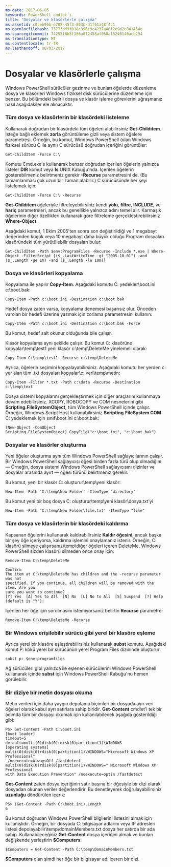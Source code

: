 ```yaml
---
ms.date: 2017-06-05
keywords: PowerShell cmdlet'i
title: "Dosyalar ve klasörlerle çalışma"
ms.assetid: c0ceb96b-e708-45f3-803b-d1f61a48f4c1
ms.openlocfilehash: 73773df9f018c396c9c4237a40f2e9d2c841464e
ms.sourcegitcommit: 74255f0b5f386a072458af058a15240140acb294
ms.translationtype: MT
ms.contentlocale: tr-TR
ms.lasthandoff: 08/03/2017
---
```

# <a name="working-with-files-and-folders"></a>Dosyalar ve klasörlerle çalışma
Windows PowerShell sürücüler gezinme ve bunları öğelerde düzenleme dosya ve klasörleri Windows fiziksel disk sürücülerine düzenleme için benzer. Bu bölümdeki belirli dosya ve klasör işleme görevlerini uğraşmanız nasıl aşağıdakiler ele alınacaktır.

### <a name="listing-all-the-files-and-folders-within-a-folder"></a>Tüm dosya ve klasörlerin bir klasördeki listeleme
Kullanarak doğrudan bir klasördeki tüm öğeleri alabilirsiniz **Get-Childıtem**. İsteğe bağlı eklemek **zorla** görüntüleme gizli veya sistem öğelere parametresi. Örneğin, bu komut, Windows PowerShell (olan Windows fiziksel sürücü C ile aynı) C sürücüsü doğrudan içeriğini görüntüler:

```
Get-ChildItem -Force C:\
```

Komutu Cmd.exe's kullanarak benzer doğrudan içerilen öğelerin yalnızca listeler **DIR** komut veya **ls** UNIX Kabuğu'nda. İçerilen öğelerin gösterebilmeniz belirtmeniz gerekir **-Recurse** parametresini de. (Bu tamamlanması çok uzun bir zaman alabilir.) C sürücüsünde her şeyi listelemek için:

```
Get-ChildItem -Force C:\ -Recurse
```

**Get-Childıtem** öğeleriyle filtreleyebilirsiniz kendi **yolu**, **filtre**, **INCLUDE**, ve **hariç** parametreleri, ancak bu genellikle yalnızca adını temel alır. Karmaşık öğelerinin diğer özellikleri kullanarak göre filtreleme gerçekleştirebilirsiniz **Where-Object**.

Aşağıdaki komut, 1 Ekim 2005'ten sonra son değiştirildiği ve 1 megabayt değerinden küçük veya 10 megabayt daha büyük olduğu Program dosyaları klasöründeki tüm yürütülebilir dosyaları bulur:

```
Get-ChildItem -Path $env:ProgramFiles -Recurse -Include *.exe | Where-Object -FilterScript {($_.LastWriteTime -gt "2005-10-01") -and ($_.Length -ge 1m) -and ($_.Length -le 10m)}
```

### <a name="copying-files-and-folders"></a>Dosya ve klasörleri kopyalama
Kopyalama ile yapılır **Copy-Item**. Aşağıdaki komutu C: yedekler\\boot.ini c:\\boot.bak:

```
Copy-Item -Path c:\boot.ini -Destination c:\boot.bak
```

Hedef dosya zaten varsa, kopyalama denemesi başarısız olur. Önceden varolan bir hedefi üzerine yazmak için zorlama parametresini kullanın:

```
Copy-Item -Path c:\boot.ini -Destination c:\boot.bak -Force
```

Bu komut, hedef salt okunur olduğunda bile çalışır.

Klasör kopyalama aynı şekilde çalışır. Bu komut C: klasörüne kopyalar\\temp\\test1 yeni klasör c:\\temp\\DeleteMe yinelemeli olarak:

```
Copy-Item C:\temp\test1 -Recurse c:\temp\DeleteMe
```

Ayrıca, öğelerin seçimini kopyalayabilirsiniz. Aşağıdaki komutu her yerden c: yer alan tüm .txt dosyaları kopyalar\\c: veri\\temp\\metin:

```
Copy-Item -Filter *.txt -Path c:\data -Recurse -Destination c:\temp\text
```

Dosya sistemi kopyalarını gerçekleştirmek için diğer araçlarını kullanmaya devam edebilirsiniz. XCOPY, ROBOCOPY ve COM nesnelerini gibi **Scripting.FileSystemObject,** tüm Windows PowerShell içinde çalışır. Örneğin, Windows Script Host kullanabilirsiniz **Scripting.FileSystem COM** C: yedeklemek için sınıf\\boot.ini c:\\boot.bak:

```
(New-Object -ComObject Scripting.FileSystemObject).CopyFile("c:\boot.ini", "c:\boot.bak")
```

### <a name="creating-files-and-folders"></a>Dosyalar ve klasörler oluşturma
Yeni öğeler oluşturma aynı tüm Windows PowerShell sağlayıcılarının çalışır. Bir Windows PowerShell sağlayıcısı öğesi birden fazla türü olup olmadığını — Örneğin, dosya sistemi Windows PowerShell sağlayıcısını dizinler ve dosyalar arasında ayırt — öğesi türünü belirtmeniz gerekir.

Bu komut, yeni bir klasör C: oluşturur\\temp\\yeni klasör:

```
New-Item -Path 'C:\temp\New Folder' -ItemType "directory"
```

Bu komut yeni bir boş dosya C: oluşturur\\temp\\yeni klasör\\dosya.txt'yi

```
New-Item -Path 'C:\temp\New Folder\file.txt' -ItemType "file"
```

### <a name="removing-all-files-and-folders-within-a-folder"></a>Tüm dosya ve klasörlerin bir klasördeki kaldırma
Kapsanan öğelerini kullanarak kaldırabilirsiniz **Kaldır öğesini**, ancak başka bir şey öğe içeriyorsa, kaldırma işlemini onaylamanız istenir. Örneğin, C: klasörü silmeye çalışırsanız\\temp\\diğer öğeleri içeren DeleteMe, Windows PowerShell sizden klasörü silmeden önce onay için:

```
Remove-Item C:\temp\DeleteMe

Confirm
The item at C:\temp\DeleteMe has children and the -recurse parameter was not
specified. If you continue, all children will be removed with the item. Are you
sure you want to continue?
[Y] Yes  [A] Yes to All  [N] No  [L] No to All  [S] Suspend  [?] Help
(default is "Y"):
```

İçerilen her öğe için sorulmasını istemiyorsanız belirtin **Recurse** parametre:

```
Remove-Item C:\temp\DeleteMe -Recurse
```

### <a name="mapping-a-local-folder-as-a-windows-accessible-drive"></a>Bir Windows erişilebilir sürücü gibi yerel bir klasöre eşleme
Ayrıca yerel bir klasöre eşleştirebilirsiniz kullanarak **subst** komutu. Aşağıdaki komut P: kökü yerel bir sürücünün yerel Program Files dizininde oluşturur:

```
subst p: $env:programfiles
```

Ağ sürücüleri gibi yalnızca ile eşlenen sürücülerini Windows PowerShell kullanarak içinde **subst** için Windows PowerShell Kabuğu'nu hemen görülebilir.

### <a name="reading-a-text-file-into-an-array"></a>Bir diziye bir metin dosyası okuma
Metin verileri için daha yaygın depolama biçimleri bir dosyada ayrı veri öğeleri olarak kabul ayrı satırlara sahip biridir. **Get-Content** cmdlet'i tek bir adımda tüm bir dosyayı okumak için kullanılabilecek aşağıda gösterildiği gibi:

```
PS> Get-Content -Path C:\boot.ini
[boot loader]
timeout=5
default=multi(0)disk(0)rdisk(0)partition(1)\WINDOWS
[operating systems]
multi(0)disk(0)rdisk(0)partition(1)\WINDOWS="Microsoft Windows XP Professional"
 /noexecute=AlwaysOff /fastdetect
multi(0)disk(0)rdisk(0)partition(1)\WINDOWS=" Microsoft Windows XP Professional 
with Data Execution Prevention" /noexecute=optin /fastdetect
```

**Get-Content** zaten dosya içeriğinin satır başına bir öğesiyle bir dizi olarak dosyadan okunan veriler değerlendirir. Bu denetleyerek doğrulayabilirsiniz **uzunluğu** döndürülen içerik:

```
PS> (Get-Content -Path C:\boot.ini).Length
6
```

Bu komut doğrudan Windows PowerShell bilgilerini listesini almak için kullanışlıdır. Örneğin, bir dosyada C: bilgisayar adlarını veya IP adresleri listesi depolayabilir\\temp\\domainMembers.txt dosya her satırda bir ada sahip. Kullanabileceğiniz **Get-Content** dosya içeriğini almak ve bunları değişkende yerleştirin **$Computers**:

```
$Computers = Get-Content -Path C:\temp\DomainMembers.txt
```

**$Computers** olan şimdi her öğe bir bilgisayar adı içeren bir dizi.

